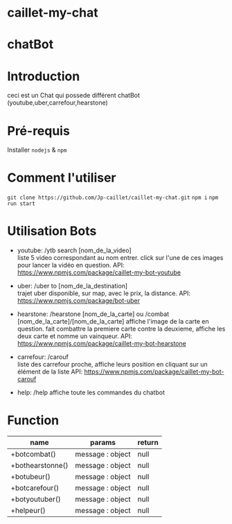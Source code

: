 # caillet-my-chat

# chatBot

# Introduction

ceci est un Chat qui possede différent chatBot (youtube,uber,carrefour,hearstone)

# Pré-requis

Installer `nodejs` & `npm`

# Comment l'utiliser

`git clone https://github.com/Jp-caillet/caillet-my-chat.git`
`npm i`
`npm run start`

# Utilisation Bots

  * youtube: /ytb search [nom_de_la_video]  
liste 5 video correspondant au nom entrer.
click sur l'une de ces images pour lancer la vidéo en question.
API: https://www.npmjs.com/package/caillet-my-bot-youtube

  * uber: /uber to [nom_de_la_destination]  
trajet uber disponible, sur map, avec le prix, la distance.
API: https://www.npmjs.com/package/bot-uber

  * hearstone: /hearstone [nom_de_la_carte] ou /combat [nom_de_la_carte]/[nom_de_la_carte]
affiche l'image de la carte en question.
fait combattre la premiere carte contre la deuxieme, affiche les deux carte et nomme un vainqueur.
API: https://www.npmjs.com/package/caillet-my-bot-hearstone

  * carrefour: /carouf  
liste des carrefour proche, affiche leurs position en cliquant sur un élément de la liste
API: https://www.npmjs.com/package/caillet-my-bot-carouf
  
  * help: /help
affiche toute les commandes du chatbot

# Function


| name | params | return 
| --- | --- | --- 
| +botcombat() | message : object | null 
| +bothearstonne() | message : object | null
| +botubeur() | message : object | null
| +botcarefour() | message : object | null
| +botyoutuber() | message : object | null
| +helpeur() | message : object | null
